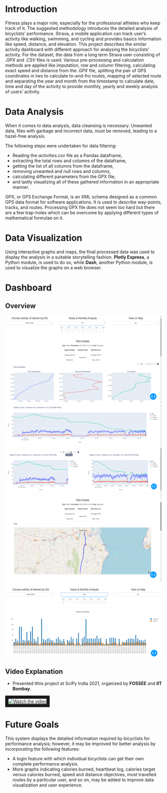 # Introduction

Fitness plays a major role, especially for the professional athletes who keep track of it. The suggested methodology introduces the detailed analysis of bicyclists’ performance.
Strava, a mobile application can track user’s activity like walking, swimming, and cycling and provides basics information like speed, distance, and elevation. This project describes the similar activity dashboard with different approach for analysing the bicyclists’ activity.
For the dataset, the data from a long term Strava user consisting of _.GPX_ and _.CSV_ files is used. Various pre-processing and calculation methods are applied like imputation, row and column filtering, calculating exact speed and distance from the _.GPX_ file, splitting the pair of GPS coordinates in two to calculate to-and-fro routes, mapping of selected route and separating the year and month from the timestamp to calculate date, time and day of the activity to provide monthly, yearly and weekly analysis of users’ activity.

# Data Analysis

When it comes to data analysis, data cleansing is necessary. Unwanted data, files with garbage and incorrect data, must be removed, leading to a hazel-free analysis.

The following steps were undertaken for data filtering:
* Reading the _activities.csv_ file as a Pandas dataframe,
* extracting the total rows and columns of the dataframe,
* getting the list of all columns from the dataframe,
* removing unwanted and null rows and columns,
* calculating different parameters from the GPX file,
* and lastly visualizing all of these gathered information in an appropriate manner.

GPX, or GPS Exchange Format, is an XML schema designed as a common GPS data format for software applications. It is used to describe way-points, tracks, and routes.
Processing GPX file does not seem too hard but there are a few trap-holes which can be overcome by applying different types of mathematical formulae on it.

# Data Visualization

Using interactive graphs and maps, the final processed data was used to display the analysis in a suitable storytelling fashion. **Plotly Express**, a Python module, is used to do so, while **Dash**, another Python module, is used to visualize the graphs on a web browser.

# Dashboard

## Overview

![](https://github.com/HarshShroff/Dash4Athletes/blob/main/imgs/Screenshot%20(44).png)
![](https://github.com/HarshShroff/Dash4Athletes/blob/main/imgs/Screenshot%20(45).png)
![](https://github.com/HarshShroff/Dash4Athletes/blob/main/imgs/Screenshot%20(46).png)
![](https://github.com/HarshShroff/Dash4Athletes/blob/main/imgs/year.png)

## Video Explanation
* Presented tthis project  at SciPy India 2021, organized by **FOSSEE** and **IIT Bombay**.
<a href="https://youtu.be/gvnl0ZfR4DM?t=653" target="_blank">
 <img src="http://img.youtube.com/vi/gvnl0ZfR4DM/maxresdefault.jpg" alt="Watch the video"  border="10" />
</a>


# Future Goals

This system displays the detailed information required by bicyclists for performance analysis; however, it may be improved for better analysis by incorporating the following features:

* A login feature with which individual bicyclists can get their own complete performance analysis.
* More graphs indicating calories burned, heartbeat log, calories target versus calories burned, speed and distance objectives, most travelled routes by a particular user, and so on, may be added to improve data visualization and user experience.
